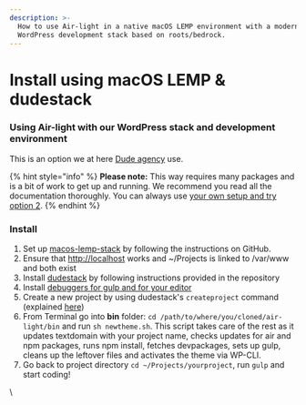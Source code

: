 ```yaml
---
description: >-
  How to use Air-light in a native macOS LEMP environment with a modern
  WordPress development stack based on roots/bedrock.
---
```


# Install using macOS LEMP & dudestack

### Using Air-light with our WordPress stack and development environment

This is an option we at here [Dude agency](https://github.com/digitoimistodude) use.

{% hint style="info" %}
**Please note:** This way requires many packages and is a bit of work to get up and running. We recommend you read all the documentation thoroughly. You can always use [your own setup and try option 2](https://github.com/digitoimistodude/air-light/wiki/Using-with-dudestack-and-LEMP#option-2-use-in-your-own-wordpress-instance-and-with-your-own-development-environment-like-docker-local-by-flywheel-or-mamp).
{% endhint %}

### Install

1. Set up [macos-lemp-stack](https://github.com/digitoimistodude/macos-lemp-setup#installation-steps) by following the instructions on GitHub.
2. Ensure that [http://localhost](http://localhost/) works and \~/Projects is linked to /var/www and both exist
3. Install [dudestack](https://github.com/digitoimistodude/dudestack#installation) by following instructions provided in the repository
4. Install [debuggers for gulp and for your editor](https://github.com/digitoimistodude/air-light#debuggers)
5. Create a new project by using dudestack's `createproject` command (explained [here](https://github.com/digitoimistodude/dudestack#starting-a-new-project-with-createproject-bash-script))
6. From Terminal go into **bin** folder: `cd /path/to/where/you/cloned/air-light/bin` and run `sh newtheme.sh`. This script takes care of the rest as it updates textdomain with your project name, checks updates for air and npm packages, runs npm install, fetches devpackages, sets up gulp, cleans up the leftover files and activates the theme via WP-CLI.
7. Go back to project directory `cd ~/Projects/yourproject`, run `gulp` and start coding!

\
